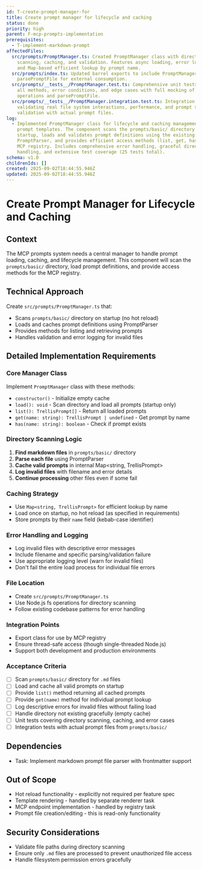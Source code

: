 ```yaml
---
id: T-create-prompt-manager-for
title: Create prompt manager for lifecycle and caching
status: done
priority: high
parent: F-mcp-prompts-implementation
prerequisites:
  - T-implement-markdown-prompt
affectedFiles:
  src/prompts/PromptManager.ts: Created PromptManager class with directory
    scanning, caching, and validation. Features async loading, error logging,
    and Map-based efficient lookup by prompt name.
  src/prompts/index.ts: Updated barrel exports to include PromptManager and
    parsePromptFile for external consumption.
  src/prompts/__tests__/PromptManager.test.ts: Comprehensive unit tests covering
    all methods, error conditions, and edge cases with full mocking of fs
    operations and parsePromptFile.
  src/prompts/__tests__/PromptManager.integration.test.ts: Integration tests
    validating real file system interactions, performance, and prompt structure
    validation with actual prompt files.
log:
  - Implemented PromptManager class for lifecycle and caching management of
    prompt templates. The component scans the prompts/basic/ directory on
    startup, loads and validates prompt definitions using the existing
    PromptParser, and provides efficient access methods (list, get, has) for the
    MCP registry. Includes comprehensive error handling, graceful directory
    handling, and extensive test coverage (25 tests total).
schema: v1.0
childrenIds: []
created: 2025-09-02T18:44:55.946Z
updated: 2025-09-02T18:44:55.946Z
---
```


# Create Prompt Manager for Lifecycle and Caching

## Context

The MCP prompts system needs a central manager to handle prompt loading, caching, and lifecycle management. This component will scan the `prompts/basic/` directory, load prompt definitions, and provide access methods for the MCP registry.

## Technical Approach

Create `src/prompts/PromptManager.ts` that:

- Scans `prompts/basic/` directory on startup (no hot reload)
- Loads and caches prompt definitions using PromptParser
- Provides methods for listing and retrieving prompts
- Handles validation and error logging for invalid files

## Detailed Implementation Requirements

### Core Manager Class

Implement `PromptManager` class with these methods:

- `constructor()` - Initialize empty cache
- `load(): void` - Scan directory and load all prompts (startup only)
- `list(): TrellisPrompt[]` - Return all loaded prompts
- `get(name: string): TrellisPrompt | undefined` - Get prompt by name
- `has(name: string): boolean` - Check if prompt exists

### Directory Scanning Logic

1. **Find markdown files** in `prompts/basic/` directory
2. **Parse each file** using PromptParser
3. **Cache valid prompts** in internal Map<string, TrellisPrompt>
4. **Log invalid files** with filename and error details
5. **Continue processing** other files even if some fail

### Caching Strategy

- Use `Map<string, TrellisPrompt>` for efficient lookup by name
- Load once on startup, no hot reload (as specified in requirements)
- Store prompts by their `name` field (kebab-case identifier)

### Error Handling and Logging

- Log invalid files with descriptive error messages
- Include filename and specific parsing/validation failure
- Use appropriate logging level (warn for invalid files)
- Don't fail the entire load process for individual file errors

### File Location

- Create `src/prompts/PromptManager.ts`
- Use Node.js fs operations for directory scanning
- Follow existing codebase patterns for error handling

### Integration Points

- Export class for use by MCP registry
- Ensure thread-safe access (though single-threaded Node.js)
- Support both development and production environments

### Acceptance Criteria

- [ ] Scan `prompts/basic/` directory for `.md` files
- [ ] Load and cache all valid prompts on startup
- [ ] Provide `list()` method returning all cached prompts
- [ ] Provide `get(name)` method for individual prompt lookup
- [ ] Log descriptive errors for invalid files without failing load
- [ ] Handle directory not existing gracefully (empty cache)
- [ ] Unit tests covering directory scanning, caching, and error cases
- [ ] Integration tests with actual prompt files from `prompts/basic/`

## Dependencies

- Task: Implement markdown prompt file parser with frontmatter support

## Out of Scope

- Hot reload functionality - explicitly not required per feature spec
- Template rendering - handled by separate renderer task
- MCP endpoint implementation - handled by registry task
- Prompt file creation/editing - this is read-only functionality

## Security Considerations

- Validate file paths during directory scanning
- Ensure only `.md` files are processed to prevent unauthorized file access
- Handle filesystem permission errors gracefully
